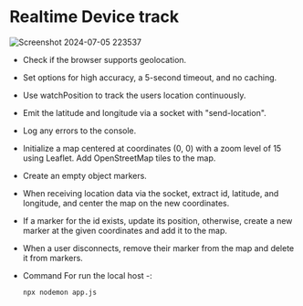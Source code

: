 # Realtime Device track 

![Screenshot 2024-07-05 223537](https://github.com/abhishekumar09/Realtime_Tracker/assets/96674255/44539e0c-0edc-4d03-ba3e-0f0b8308a246)


- Check if the browser supports geolocation.

- Set options for high accuracy, a 5-second timeout, and no caching.

- Use watchPosition to track the users location continuously.

- Emit the latitude and longitude via a socket with "send-location".

- Log any errors to the console.

- Initialize a map centered at coordinates (0, 0) with a zoom level of 15 using Leaflet. Add OpenStreetMap tiles to the map.

- Create an empty object markers.

- When receiving location data via the socket, extract id, latitude, and longitude, and center the map on the new coordinates.

- If a marker for the id exists, update its position, otherwise, create a new marker at the given coordinates and add it to the map.

- When a user disconnects, remove their marker from the map and delete it from markers.


-  Command For run the  local host  -:
  
      `` npx nodemon app.js ``

